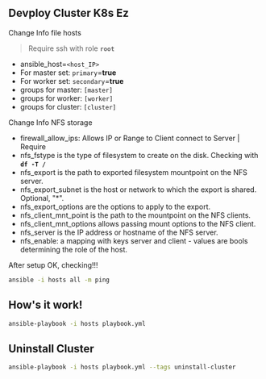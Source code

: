 ## Devploy Cluster K8s Ez

Change Info file hosts

> Require ssh with role **`root`**

- ansible_host=`<host_IP>`
- For master set: `primary`=**true**
- For worker set: `secondary`=**true**
- groups for master: `[master]`
- groups for worker: `[worker]`
- groups for cluster: `[cluster]`

Change Info NFS storage

- firewall_allow_ips: Allows IP or Range to Client connect to Server | Require
- nfs_fstype is the type of filesystem to create on the disk. Checking with **`df -T /`**
- nfs_export is the path to exported filesystem mountpoint on the NFS server.
- nfs_export_subnet is the host or network to which the export is shared. Optional, "*".
- nfs_export_options are the options to apply to the export.
- nfs_client_mnt_point is the path to the mountpoint on the NFS clients.
- nfs_client_mnt_options allows passing mount options to the NFS client.
- nfs_server is the IP address or hostname of the NFS server.
- nfs_enable: a mapping with keys server and client - values are bools determining the role of the host.

After setup OK, checking!!!

```bash
ansible -i hosts all -m ping
```

## How's it work!

```bash
ansible-playbook -i hosts playbook.yml
```

## Uninstall Cluster

```bash
ansible-playbook -i hosts playbook.yml --tags uninstall-cluster
```
